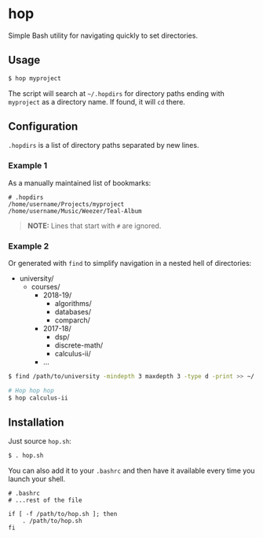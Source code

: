 # hop

Simple Bash utility for navigating quickly to set directories.

## Usage

```bash
$ hop myproject
```

The script will search at `~/.hopdirs` for directory paths ending with `myproject` as a directory name.
If found, it will `cd` there.

## Configuration

`.hopdirs` is a list of directory paths separated by new lines.

### Example 1

As a manually maintained list of bookmarks:
```
# .hopdirs
/home/username/Projects/myproject
/home/username/Music/Weezer/Teal-Album
```

> **NOTE:** Lines that start with `#` are ignored.

### Example 2

Or generated with `find` to simplify navigation in a nested hell of directories:
* university/
  * courses/
    * 2018-19/
      * algorithms/
      * databases/
      * comparch/
    * 2017-18/
      * dsp/
      * discrete-math/
      * calculus-ii/
    * ...

```bash
$ find /path/to/university -mindepth 3 maxdepth 3 -type d -print >> ~/.hopdirs

# Hop hop hop
$ hop calculus-ii
```

## Installation

Just source `hop.sh`:
```bash
$ . hop.sh
```

You can also add it to your `.bashrc` and then have it available every time you launch your shell.
```
# .bashrc
# ...rest of the file

if [ -f /path/to/hop.sh ]; then
	. /path/to/hop.sh
fi
```
